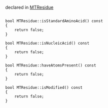 
declared in [MTResidue](MTResidue.hpp.md)

~~~ { .cpp }

bool MTResidue::isStandardAminoAcid() const
{
	return false;
}

bool MTResidue::isNucleicAcid() const
{
	return false;
}

bool MTResidue::haveAtomsPresent() const
{
	return false;
}

bool MTResidue::isModified() const
{
	return false;
}

~~~

